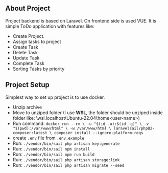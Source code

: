
## About Project

Project backend is based on Laravel. On frontend side is used VUE.
It is simple ToDo application with features like:
- Create Project.
- Assign tasks to project
- Create Task
- Delete Task
- Update Task
- Complete Task
- Sorting Tasks by priority


## Project Setup


Simplest way to set up project is to use docker. 
- Unzip archive
- Move to unziped folder (I use **WSL**, the folder should be unziped inside folder like: \\wsl.localhost\Ubuntu-22.04\home\<user-name>)
- Run command: `docker run --rm \
  -u "$(id -u):$(id -g)" \
  -v "$(pwd):/var/www/html" \
  -w /var/www/html \
  laravelsail/php82-composer:latest \
  composer install --ignore-platform-reqs`
- create `.env` file from `.env.example`
- Run: `./vendor/bin/sail php artisan key:generate`
- Run: `./vendor/bin/sail npm install`
- Run: `./vendor/bin/sail npm run build`
- Run: `./vendor/bin/sail php artisan storage:link`
- Run: `./vendor/bin/sail php artisan migrate --seed`







